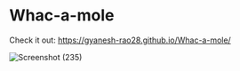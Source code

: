# Whac-a-mole

Check it out: https://gyanesh-rao28.github.io/Whac-a-mole/

![Screenshot (235)](https://user-images.githubusercontent.com/93402771/220386582-9ac4a733-68f3-4260-81cf-d6058c830228.png)
